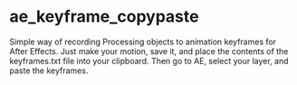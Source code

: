 ae_keyframe_copypaste
====================

Simple way of recording Processing objects to animation keyframes for After Effects.
Just make your motion, save it, and place the contents of the keyframes.txt file into
your clipboard. Then go to AE, select your layer, and paste the keyframes.